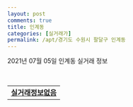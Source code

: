 ```yaml
---
layout: post
comments: true
title: 인계동
categories: [실거래가]
permalink: /apt/경기도 수원시 팔달구 인계동
---
```


2021년 07월 05일 인계동 실거래 정보

<script type="text/javascript">
  google.charts.load('current', {'packages':['corechart']});
  google.charts.setOnLoadCallback(drawChart);

  function drawChart() {
    var data = google.visualization.arrayToDataTable([['거래일', '매매', '전월세', '전매'], ['20-07', 55, 31, 8], ['20-08', 35, 52, 1], ['20-09', 28, 47, 3], ['20-10', 51, 42, 5], ['20-11', 66, 51, 13], ['20-12', 108, 63, 19], ['21-01', 49, 58, 6], ['21-02', 50, 54, 4], ['21-03', 46, 122, 4], ['21-04', 33, 75, 3], ['21-05', 55, 97, 1], ['21-06', 19, 47, 1], ['21-07', 0, 1, 0]]);

    var options = {
      title: '최근 유형별 거래량 추이',
      legend: { position: 'bottom' }
    };

    var chart = new google.visualization.LineChart(document.getElementById('columnchart_material'));
    chart.draw(data, (options));
  }
</script>

<div id="columnchart_material" style="width: 95%; margin-left: -35px; display: block"></div>
<br>
<table>
  <tr>
    <td colspan="4" style="font-weight: bold;"><a href="https://search.naver.com/search.naver?query=인계동 실거래정보없음">실거래정보없음</a></td>
  </tr>
    
</table>
    